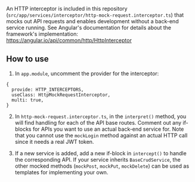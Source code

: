 An HTTP interceptor is included in this repository (`src/app/services/interceptor/http-mock-request.interceptor.ts`) that mocks out API requests and enables development without a back-end service running. See Angular's documentation for details about the framework's implementation: https://angular.io/api/common/http/HttpInterceptor

## How to use
1. In `app.module`, uncomment the provider for the interceptor:
```
{
  provide: HTTP_INTERCEPTORS,
  useClass: HttpMockRequestInterceptor,
  multi: true,
}
```
2. In `http-mock-request.interceptor.ts`, in the `interpret()` method, you will find handling for each of the API base routes. Comment out any if-blocks for APIs you want to use an actual back-end service for. Note that you cannot use the `mockLogin` method against an actual HTTP call since it needs a real JWT token.

3. If a new service is added, add a new if-block in `intercept()` to handle the corresponding API. If your service inherits `BaseCrudService`, the other mocked methods (`mockPost`, `mockPut`, `mockDelete`) can be used as templates for implementing your own. 